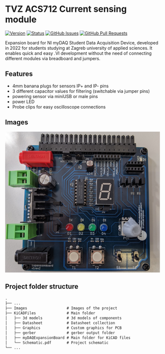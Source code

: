 # TVZ ACS712 Current sensing module

[![Version](https://img.shields.io/github/v/release/jkordek1/myDAQ-Expansion-Board)](https://github.com/jkordek1/myDAQ-Expansion-Board/releases/tag/Initial)
[![Status](https://img.shields.io/badge/status-active-success.svg)]()
[![GitHub Issues](https://img.shields.io/github/issues/jkordek1/myDAQ-Expansion-Board)](https://github.com/jkordek1/myDAQ-Expansion-Board/issues)
[![GitHub Pull Requests](https://img.shields.io/github/issues-pr/jkordek1/myDAQ-Expansion-Board)](https://github.com/jkordek1/myDAQ-Expansion-Board/pulls)

 Expansion board for NI myDAQ Student Data Acquisition Device, developed in 2022 for students studying at Zagreb university of applied sciences.
 It enables quick and easy .VI development without the need of connecting different modules via breadboard and jumpers.
 
 ## Features
 - 4mm banana plugs for sensors IP+ and IP- pins
 - 3 different capacitor values for filtering (switchable via jumper pins)
 - powering sensor via miniUSB or male pins
 - power LED
 - Probe clips for easy oscilloscope connections

## Images
<p align="center">
  <img width="800" src="https://raw.githubusercontent.com/jkordek1/myDAQ-Expansion-Board/main/Images/Front.jpg">
</p>

## Project folder structure
    .
    ├── ...
    ├── Images                  # Images of the project
    ├── KiCADFiles              # Main folder
    │   ├── 3d models           # 3d models of components
    │   ├── Datasheet           # Datasheet collection
    │   ├── Graphics            # Custom graphics for PCB
    │   ├── gerber              # gerber output folder
    │   ├── myDAQExpansionBoard # Main folder for KiCAD files
    │   └── Schematic.pdf       # Project schematic
    └── ...

 
